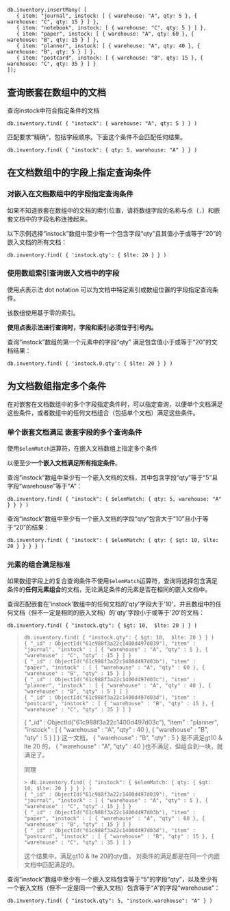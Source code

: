 ```
db.inventory.insertMany( [
   { item: "journal", instock: [ { warehouse: "A", qty: 5 }, { warehouse: "C", qty: 15 } ] },
   { item: "notebook", instock: [ { warehouse: "C", qty: 5 } ] },
   { item: "paper", instock: [ { warehouse: "A", qty: 60 }, { warehouse: "B", qty: 15 } ] },
   { item: "planner", instock: [ { warehouse: "A", qty: 40 }, { warehouse: "B", qty: 5 } ] },
   { item: "postcard", instock: [ { warehouse: "B", qty: 15 }, { warehouse: "C", qty: 35 } ] }
]);
```





## 查询嵌套在数组中的文档

查询instock中符合指定条件的文档

```
db.inventory.find( { "instock": { warehouse: "A", qty: 5 } } )
```



匹配要求”精确“，包括字段顺序。下面这个条件不会匹配任何结果。

```
db.inventory.find( { "instock": { qty: 5, warehouse: "A" } } )
```





## 在文档数组中的字段上指定查询条件

### 对嵌入在文档数组中的字段指定查询条件

如果不知道嵌套在数组中的文档的索引位置，请将数组字段的名称与点（`.`）和嵌套文档中的字段名称连接起来。

以下示例选择“instock”数组中至少有一个包含字段“qty”且其值小于或等于“20”的嵌入文档的所有文档：

```
db.inventory.find( { 'instock.qty': { $lte: 20 } } )
```





### 使用数组索引查询嵌入文档中的字段

使用点表示法 dot notation 可以为文档中特定索引或数组位置的字段指定查询条件。

该数组使用基于零的索引。

**使用点表示法进行查询时，字段和索引必须位于引号内。**

查询“instock”数组的第一个元素中的字段“qty” 满足包含值小于或等于“20”的文档结果：

```
db.inventory.find( { 'instock.0.qty': { $lte: 20 } } )
```





## 为文档数组指定多个条件

在对嵌套在文档数组中的多个字段指定条件时，可以指定查询，以便单个文档满足这些条件，或者数组中的任何文档组合（包括单个文档）满足这些条件。

### 单个嵌套文档满足 嵌套字段的多个查询条件

使用`$elemMatch`运算符，在嵌入文档数组上指定多个条件

以便至少**一个嵌入文档满足所有指定条件**。

查询“instock”数组中至少有一个嵌入文档的文档，其中包含字段“qty”等于“5”且字段“warehouse”等于“A”：

```
db.inventory.find( { "instock": { $elemMatch: { qty: 5, warehouse: "A" } } } )
```



查询“instock”数组中至少有一个嵌入文档的字段“qty”包含大于“10”且小于等于“20”的结果：

```
db.inventory.find( { "instock": { $elemMatch: { qty: { $gt: 10, $lte: 20 } } } } )
```





### 元素的组合满足标准

如果数组字段上的复合查询条件不使用`$elemMatch`运算符，查询将选择包含满足条件的**任何元素组合**的文档，无论满足条件的元素是否在相同的嵌入文档中。

查询匹配嵌套在'instock'数组中的任何文档的'qty'字段大于'10'，并且数组中的任何文档（但不一定是相同的嵌入文档）的'qty'字段小于或等于'20'的文档：

```
db.inventory.find( { "instock.qty": { $gt: 10,  $lte: 20 } } )
```

> ```
> db.inventory.find( { "instock.qty": { $gt: 10,  $lte: 20 } } )
> { "_id" : ObjectId("61c988f3a22c1400d497d039"), "item" : "journal", "instock" : [ { "warehouse" : "A", "qty" : 5 }, { "warehouse" : "C", "qty" : 15 } ] }
> { "_id" : ObjectId("61c988f3a22c1400d497d03b"), "item" : "paper", "instock" : [ { "warehouse" : "A", "qty" : 60 }, { "warehouse" : "B", "qty" : 15 } ] }
> { "_id" : ObjectId("61c988f3a22c1400d497d03c"), "item" : "planner", "instock" : [ { "warehouse" : "A", "qty" : 40 }, { "warehouse" : "B", "qty" : 5 } ] }
> { "_id" : ObjectId("61c988f3a22c1400d497d03d"), "item" : "postcard", "instock" : [ { "warehouse" : "B", "qty" : 15 }, { "warehouse" : "C", "qty" : 35 } ] }
> ```
>
> { "_id" : ObjectId("61c988f3a22c1400d497d03c"), "item" : "planner", "instock" : [ { "warehouse" : "A", "qty" : 40 }, { "warehouse" : "B", "qty" : 5 } ] }
> 这一文档， { "warehouse" : "B", "qty" : 5 }  是不满足gt10 & lte 20 的， { "warehouse" : "A", "qty" : 40 }也不满足，但组合到一块，就满足了。
>
> 同理
>
> ```
> > db.inventory.find( { "instock": { $elemMatch: { qty: { $gt: 10, $lte: 20 } } } } )
> { "_id" : ObjectId("61c988f3a22c1400d497d039"), "item" : "journal", "instock" : [ { "warehouse" : "A", "qty" : 5 }, { "warehouse" : "C", "qty" : 15 } ] }
> { "_id" : ObjectId("61c988f3a22c1400d497d03b"), "item" : "paper", "instock" : [ { "warehouse" : "A", "qty" : 60 }, { "warehouse" : "B", "qty" : 15 } ] }
> { "_id" : ObjectId("61c988f3a22c1400d497d03d"), "item" : "postcard", "instock" : [ { "warehouse" : "B", "qty" : 15 }, { "warehouse" : "C", "qty" : 35 } ] }
> ```
>
> 这个结果中，满足gt10 & lte 20的qty值， 对条件的满足都是在同一个内嵌文档中匹配满足的。



查询“instock”数组中至少有一个嵌入文档包含等于“5”的字段“qty”，以及至少有一个嵌入文档（但不一定是同一个嵌入文档）包含等于“A”的字段“warehouse”：

```
db.inventory.find( { "instock.qty": 5, "instock.warehouse": "A" } )
```